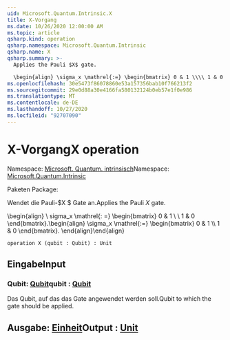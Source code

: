 ```yaml
---
uid: Microsoft.Quantum.Intrinsic.X
title: X-Vorgang
ms.date: 10/26/2020 12:00:00 AM
ms.topic: article
qsharp.kind: operation
qsharp.namespace: Microsoft.Quantum.Intrinsic
qsharp.name: X
qsharp.summary: >-
  Applies the Pauli $X$ gate.

  \begin{align} \sigma_x \mathrel{:=} \begin{bmatrix} 0 & 1 \\\\ 1 & 0 \end{bmatrix}. \end{align}
ms.openlocfilehash: 30e5473f86078860e53a157356bab10f766213f2
ms.sourcegitcommit: 29e0d88a30e4166fa580132124b0eb57e1f0e986
ms.translationtype: MT
ms.contentlocale: de-DE
ms.lasthandoff: 10/27/2020
ms.locfileid: "92707090"
---
```

# <a name="x-operation"></a><span data-ttu-id="288b5-102">X-Vorgang</span><span class="sxs-lookup"><span data-stu-id="288b5-102">X operation</span></span>

<span data-ttu-id="288b5-103">Namespace: [Microsoft. Quantum. intrinsisch](xref:Microsoft.Quantum.Intrinsic)</span><span class="sxs-lookup"><span data-stu-id="288b5-103">Namespace: [Microsoft.Quantum.Intrinsic](xref:Microsoft.Quantum.Intrinsic)</span></span>

<span data-ttu-id="288b5-104">Paketen [](https://nuget.org/packages/)</span><span class="sxs-lookup"><span data-stu-id="288b5-104">Package: [](https://nuget.org/packages/)</span></span>


<span data-ttu-id="288b5-105">Wendet die Pauli-$X $ Gate an.</span><span class="sxs-lookup"><span data-stu-id="288b5-105">Applies the Pauli $X$ gate.</span></span>

<span data-ttu-id="288b5-106">\begin{align} \ sigma_x \mathrel{: =} \begin{bmatrix} 0 & 1 \\ \\ 1 & 0 \end{bmatrix}.</span><span class="sxs-lookup"><span data-stu-id="288b5-106">\begin{align} \sigma_x \mathrel{:=} \begin{bmatrix} 0 & 1 \\\\ 1 & 0 \end{bmatrix}.</span></span>
<span data-ttu-id="288b5-107">\end{align}</span><span class="sxs-lookup"><span data-stu-id="288b5-107">\end{align}</span></span>

```qsharp
operation X (qubit : Qubit) : Unit
```


## <a name="input"></a><span data-ttu-id="288b5-108">Eingabe</span><span class="sxs-lookup"><span data-stu-id="288b5-108">Input</span></span>

### <a name="qubit--qubit"></a><span data-ttu-id="288b5-109">Qubit: [Qubit](xref:microsoft.quantum.lang-ref.qubit)</span><span class="sxs-lookup"><span data-stu-id="288b5-109">qubit : [Qubit](xref:microsoft.quantum.lang-ref.qubit)</span></span>

<span data-ttu-id="288b5-110">Das Qubit, auf das das Gate angewendet werden soll.</span><span class="sxs-lookup"><span data-stu-id="288b5-110">Qubit to which the gate should be applied.</span></span>



## <a name="output--unit"></a><span data-ttu-id="288b5-111">Ausgabe: [Einheit](xref:microsoft.quantum.lang-ref.unit)</span><span class="sxs-lookup"><span data-stu-id="288b5-111">Output : [Unit](xref:microsoft.quantum.lang-ref.unit)</span></span>

